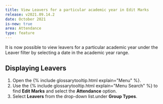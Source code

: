 ```yaml
---
title: View Leavers for a particular academic year in Edit Marks
release: v2021.09.14.2
date: October 2021
is-new: true
area: Attendance
type: feature
---
```


It is now possible to view leavers for a particular academic year under the Leaver filter by selecting a date in the academic year range.

## Displaying Leavers

1. Open the {% include glossarytooltip.html explain="Menu" %}.
2. Use the {% include glossarytooltip.html explain="Menu Search" %} to find **Edit Marks** and select the **Attendance** option.
3. Select **Leavers** from the drop-down list.under **Group Types**.
